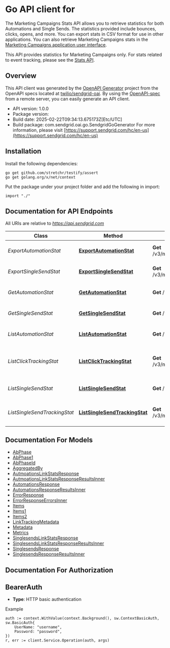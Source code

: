 # Go API client for 

The Marketing Campaigns Stats API allows you to retrieve statistics for both Automations and Single Sends. The statistics provided include bounces, clicks, opens, and more. You can export stats in CSV format for use in other applications. You can also retrieve Marketing Campaigns stats in the [Marketing Campaigns application user interface](https://mc.sendgrid.com/).

This API provides statistics for Marketing Campaigns only. For stats related to event tracking, please see the [Stats API](https://docs.sendgrid.com/api-reference/stats).

## Overview
This API client was generated by the [OpenAPI Generator](https://openapi-generator.tech) project from the OpenAPI specs located at [twilio/sendgrid-oai](https://github.com/twilio/sendgrid-oai/tree/main/spec).  By using the [OpenAPI-spec](https://www.openapis.org/) from a remote server, you can easily generate an API client.

- API version: 1.0.0
- Package version: 
- Build date: 2025-02-22T09:34:13.675173Z[Etc/UTC]
- Build package: com.sendgrid.oai.go.SendgridGoGenerator
For more information, please visit [https://support.sendgrid.com/hc/en-us](https://support.sendgrid.com/hc/en-us)

## Installation

Install the following dependencies:

```shell
go get github.com/stretchr/testify/assert
go get golang.org/x/net/context
```

Put the package under your project folder and add the following in import:

```golang
import "./"
```

## Documentation for API Endpoints

All URIs are relative to *https://api.sendgrid.com*

Class | Method | HTTP request | Description
------------ | ------------- | ------------- | -------------
*ExportAutomationStat* | [**ExportAutomationStat**](docs/ExportAutomationStat.md#exportautomationstat) | **Get** /v3/marketing/stats/automations/export | Export Single Send Stats
*ExportSingleSendStat* | [**ExportSingleSendStat**](docs/ExportSingleSendStat.md#exportsinglesendstat) | **Get** /v3/marketing/stats/singlesends/export | Export Single Send Stats
*GetAutomationStat* | [**GetAutomationStat**](docs/GetAutomationStat.md#getautomationstat) | **Get** /v3/marketing/stats/automations/{Id} | Get Automation Stats by ID
*GetSingleSendStat* | [**GetSingleSendStat**](docs/GetSingleSendStat.md#getsinglesendstat) | **Get** /v3/marketing/stats/singlesends/{Id} | Get Single Send Stats by ID
*ListAutomationStat* | [**ListAutomationStat**](docs/ListAutomationStat.md#listautomationstat) | **Get** /v3/marketing/stats/automations | Get All Automation Stats
*ListClickTrackingStat* | [**ListClickTrackingStat**](docs/ListClickTrackingStat.md#listclicktrackingstat) | **Get** /v3/marketing/stats/automations/{Id}/links | Get Automation Click Tracking Stats by ID
*ListSingleSendStat* | [**ListSingleSendStat**](docs/ListSingleSendStat.md#listsinglesendstat) | **Get** /v3/marketing/stats/singlesends | Get All Single Sends Stats
*ListSingleSendTrackingStat* | [**ListSingleSendTrackingStat**](docs/ListSingleSendTrackingStat.md#listsinglesendtrackingstat) | **Get** /v3/marketing/stats/singlesends/{Id}/links | Get Single Send Click Tracking Stats by ID


## Documentation For Models

 - [AbPhase](AbPhase.md)
 - [AbPhase1](AbPhase1.md)
 - [AbPhaseId](AbPhaseId.md)
 - [AggregatedBy](AggregatedBy.md)
 - [AutmoationsLinkStatsResponse](AutmoationsLinkStatsResponse.md)
 - [AutmoationsLinkStatsResponseResultsInner](AutmoationsLinkStatsResponseResultsInner.md)
 - [AutomationsResponse](AutomationsResponse.md)
 - [AutomationsResponseResultsInner](AutomationsResponseResultsInner.md)
 - [ErrorResponse](ErrorResponse.md)
 - [ErrorResponseErrorsInner](ErrorResponseErrorsInner.md)
 - [Items](Items.md)
 - [Items1](Items1.md)
 - [Items2](Items2.md)
 - [LinkTrackingMetadata](LinkTrackingMetadata.md)
 - [Metadata](Metadata.md)
 - [Metrics](Metrics.md)
 - [SinglesendsLinkStatsResponse](SinglesendsLinkStatsResponse.md)
 - [SinglesendsLinkStatsResponseResultsInner](SinglesendsLinkStatsResponseResultsInner.md)
 - [SinglesendsResponse](SinglesendsResponse.md)
 - [SinglesendsResponseResultsInner](SinglesendsResponseResultsInner.md)


## Documentation For Authorization



## BearerAuth

- **Type**: HTTP basic authentication

Example

```golang
auth := context.WithValue(context.Background(), sw.ContextBasicAuth, sw.BasicAuth{
    UserName: "username",
    Password: "password",
})
r, err := client.Service.Operation(auth, args)
```

